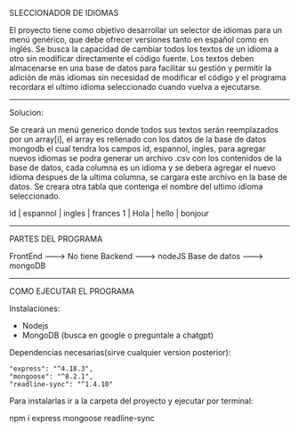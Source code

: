 SLECCIONADOR DE IDIOMAS 

El proyecto tiene como objetivo desarrollar un selector de idiomas 
para un menú genérico, que debe ofrecer versiones tanto en español 
como en inglés. Se busca la capacidad de cambiar todos los textos de 
un idioma a otro sin modificar directamente el código fuente. Los textos 
deben almacenarse en una base de datos para facilitar su gestión y 
permitir la adición de más idiomas sin necesidad de modificar el código y 
el programa recordara el ultimo idioma seleccionado cuando vuelva a ejecutarse.

--------------------------------------------------
Solucion:

Se creará un menú generico donde todos sus textos serán reemplazados
por un array[i], el array es rellenado con los datos de la base de datos
mongodb el cual tendra los campos id, espannol, ingles, para agregar nuevos
idiomas se podra generar un archivo .csv con los contenidos de la base de datos,
cada columna es un idioma y se debera agregar el nuevo idioma despues de la 
ultima columna, se cargara este archivo en la base de datos. Se creara otra 
tabla que contenga el nombre del ultimo idioma seleccionado.

id  | espannol | ingles | frances
1   | Hola     | hello  | bonjour

--------------------------------------------------
PARTES DEL PROGRAMA

FrontEnd        ---> No tiene
Backend         ---> nodeJS
Base de datos   ---> mongoDB

--------------------------------------------------
COMO EJECUTAR EL PROGRAMA 

Instalaciones:
- Nodejs
- MongoDB
  (busca en google o preguntale a chatgpt)

Dependencias necesarias(sirve cualquier version posterior):

    "express": "^4.18.3",
    "mongoose": "^8.2.1",
    "readline-sync": "^1.4.10"

Para instalarlas ir a la carpeta del proyecto y ejecutar por terminal:

npm i express mongoose readline-sync
